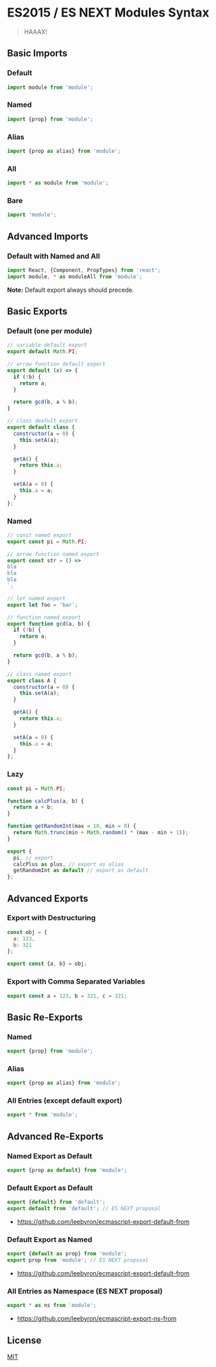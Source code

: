 # ES2015 / ES NEXT Modules Syntax

> HAAAX!

## Basic Imports

### Default

```javascript
import module from 'module';
```

### Named

```javascript
import {prop} from 'module';
```

### Alias

```javascript
import {prop as alias} from 'module';
```

### All

```javascript
import * as module from 'module';
```

### Bare

```javascript
import 'module';
```

## Advanced Imports

### Default with Named and All

```javascript
import React, {Component, PropTypes} from 'react';
import module, * as moduleAll from 'module';
```

**Note:** Default export always should precede.

## Basic Exports

### Default (one per module)

```javascript
// variable default export
export default Math.PI;

// arrow function default export
export default (x) => {
  if (!b) {
    return a;
  }

  return gcd(b, a % b);
}

// class deafult export
export default class {
  constructor(a = 0) {
    this.setA(a);
  }

  getA() {
    return this.a;
  }

  setA(a = 0) {
    this.a = a;
  }
};
```

### Named

```javascript
// const named export
export const pi = Math.PI;

// arrow function named export
export const str = () => `
bla
bla
bla
`;

// let named export
export let foo = 'bar';

// function named export
export function gcd(a, b) {
  if (!b) {
    return a;
  }

  return gcd(b, a % b);
}

// class named export
export class A {
  constructor(a = 0) {
    this.setA(a);
  }

  getA() {
    return this.a;
  }

  setA(a = 0) {
    this.a = a;
  }
};
```

### Lazy

```javascript
const pi = Math.PI;

function calcPlus(a, b) {
  return a + b;
}

function getRandomInt(max = 10, min = 0) {
  return Math.trunc(min + Math.random() * (max - min + 1));
}

export {
  pi, // export
  calcPlus as plus, // export as alias
  getRandomInt as default // export as default
};
```

## Advanced Exports

### Export with Destructuring

```javascript
const obj = {
  a: 123,
  b: 321
};

export const {a, b} = obj;
```

### Export with Comma Separated Variables

```javascript
export const a = 123, b = 321, c = 321;
```

## Basic Re-Exports

### Named

```javascript
export {prop} from 'module';
```

### Alias

``` javascript
export {prop as alias} from 'module';
```

### All Entries (except default export)

```javascript
export * from 'module';
```

## Advanced Re-Exports

### Named Export as Default

```javascript
export {prop as default} from 'module';
```

### Default Export as Default

```javascript
export {default} from 'default';
export default from 'default'; // ES NEXT proposal
```

* https://github.com/leebyron/ecmascript-export-default-from

### Default Export as Named

```javascript
export {default as prop} from 'module';
export prop from 'module'; // ES NEXT proposal
```

* https://github.com/leebyron/ecmascript-export-default-from

### All Entries as Namespace (ES NEXT proposal)

```javascript
export * as ns from 'module';
```

* https://github.com/leebyron/ecmascript-export-ns-from

## License

[MIT](http://preco.mit-license.org/)

